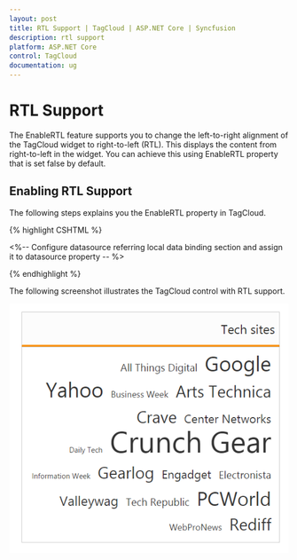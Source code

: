 ```yaml
---
layout: post
title: RTL Support | TagCloud | ASP.NET Core | Syncfusion
description: rtl support
platform: ASP.NET Core
control: TagCloud
documentation: ug
---
```


# RTL Support

The EnableRTL feature supports you to change the left-to-right alignment of the TagCloud widget to right-to-left (RTL). This displays the content from right-to-left in the widget. You can achieve this using EnableRTL property that is set false by default.

## Enabling RTL Support

The following steps explains you the EnableRTL property in TagCloud.

{% highlight CSHTML %}

<%-- Configure datasource referring local data binding section and assign it to datasource property -- %>

<ej-tag-cloud id="tagcloud" datasource="ViewBag.datasource" title="Tech sites" enable-rtl="true">
    <e-tag-cloud-fields text="Text" url="Url" frequency="Frequency" />
</ej-tag-cloud>

{% endhighlight %}

The following screenshot illustrates the TagCloud control with RTL support.

![](RTL-Support_images/RTL-Support_img1.png)